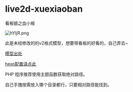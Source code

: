 # live2d-xuexiaoban
看板娘之血小板

![hYIjR.png](https://picgd.com/images/2018/11/22/hYIjR.png)



此是未经修改的的v2格式模型，想要带看板的好看的，自己弄去~

[模型出处](https://imjad.cn/archives/lab/add-dynamic-poster-girl-with-live2d-to-your-blog-03/comment-page-1?replyTo=9811)

[hexo配置请点此](https://blog.treelo.xin/2018/11/22/xuexiaoban/)

PHP 程序推荐使用主题函数获取绝对路径。

自己手撸按需放入哪个目录都行，只要相对路径能找到。